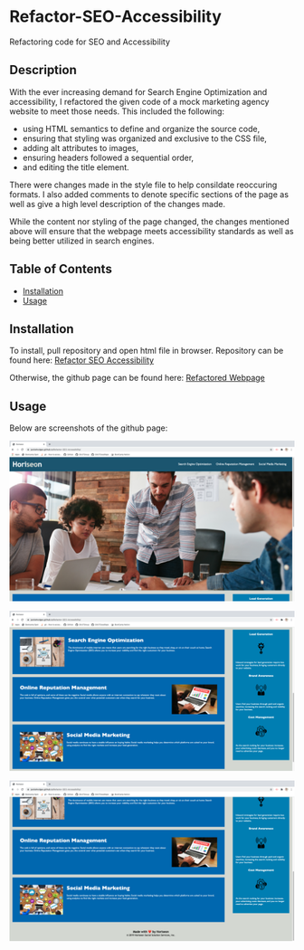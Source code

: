# Refactor-SEO-Accessibility
Refactoring code for SEO and Accessibility


## Description

With the ever increasing demand for Search Engine Optimization and accessibility, I refactored the given code of a mock marketing agency website to meet those needs. This included the following:

* using HTML semantics to define and organize the source code,
* ensuring that styling was organized and exclusive to the CSS file,
* adding alt attributes to images, 
* ensuring headers followed a sequential order, 
* and editing the title element. 

There were changes made in the style file to help consildate reoccuring formats. I also added comments to denote specific sections of the page as well as give a high level description of the changes made.

While the content nor styling of the page changed, the changes mentioned above will ensure that the webpage meets accessibility standards as well as being better utilized in search engines.


## Table of Contents

* [Installation](#installation)
* [Usage](#usage)


## Installation

To install, pull repository and open html file in browser. Repository can be found here: [Refactor SEO Accessibility](https://github.com/JackieHodges/Refactor-SEO-Accessibility)

Otherwise, the github page can be found here: [Refactored Webpage](https://jackiehodges.github.io/Refactor-SEO-Accessibility/)


## Usage

Below are screenshots of the github page:


![screenshot 1](assets/images/screenshot1.png)



![screenshot 2](assets/images/screenshot2.png)



![screenshot 3](assets/images/screenshot3.png)
